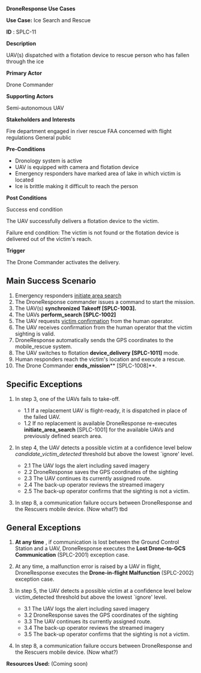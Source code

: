 **DroneResponse Use Cases**

**Use Case:** Ice Search and Rescue

**ID** : SPLC-11

**Description**

UAV(s) dispatched with a flotation device to rescue person who has fallen through the ice

**Primary Actor**

Drone Commander

**Supporting Actors**

Semi-autonomous UAV

**Stakeholders and Interests**

Fire department engaged in river rescue
 FAA concerned with flight regulations
 General public

**Pre-Conditions**

- Dronology system is active
- UAV is equipped with camera and flotation device
- Emergency responders have marked area of lake in which victim is located
- Ice is brittle making it difficult to reach the person

**Post Conditions**

Success end condition

The UAV successfully delivers a flotation device to the victim.

Failure end condition:
 The victim is not found or the flotation device is delivered out of the victim&#39;s reach.

**Trigger**

The Drone Commander activates the delivery.

## Main Success Scenario

1. Emergency responders [initiate area search](supporting/InitiateAreaSearch.md)
2. The DroneResponse commander issues a command to start the mission.
3. The UAV(s) **synchronized Takeoff [SPLC-1003].**
4. The UAVs **perform\_search** **[SPLC-1002]**
5. The UAV requests [victim confirmation](supporting/VictimConfirmation.md) from the human operator.
6. The UAV receives confirmation from the human operator that the victim sighting is valid.
7. DroneResponse automatically sends the GPS coordinates to the mobile\_rescue system.
8. The UAV switches to flotation **device\_delivery** **[SPLC-1011]** mode.
9. Human responders reach the victim's location and execute a rescue.
10. The Drone Commander **ends\_mission**** [SPLC-1008]**.

## Specific Exceptions
1. In step 3, one of the UAVs fails to take-off.
   * 1.1 If a replacement UAV is flight-ready, it is dispatched in place of the failed UAV.
   * 1.2 If no replacement is available DroneResponse re-executes **initiate\_area\_search** [SPLC-1001] for the available UAVs and previously defined search area.

2. In step 4, the UAV detects a possible victim at a confidence level below _candidate\_victim\_detected_ threshold but above the lowest `ignore&#39; level.
   * 2.1 The UAV logs the alert including saved imagery
   * 2.2 DroneResponse saves the GPS coordinates of the sighting
   * 2.3 The UAV continues its currently assigned route.
   * 2.4 The back-up operator reviews the streamed imagery
   * 2.5 The back-up operator confirms that the sighting is not a victim.

3. In step 8, a communication failure occurs between DroneResponse and the Rescuers mobile device. (Now what?)
tbd

## General Exceptions

1. **At any time** , if communication is lost between the Ground Control Station and a UAV, DroneResponse executes the **Lost Drone-to-GCS Communication** (SPLC-2001) exception case.
2. At any time, a malfunction error is raised by a UAV in flight, DroneResponse executes the **Drone-in-flight Malfunction** (SPLC-2002) exception case.

3. In step 5, the UAV detects a possible victim at a confidence level below victim\_detected threshold but above the lowest `ignore&#39; level.
   * 3.1 The UAV logs the alert including saved imagery
   * 3.2 DroneResponse saves the GPS coordinates of the sighting
   * 3.3 The UAV continues its currently assigned route.
   * 3.4 The back-up operator reviews the streamed imagery
   * 3.5 The back-up operator confirms that the sighting is not a victim.

4. In step 8, a communication failure occurs between DroneResponse and the Rescuers mobile device. (Now what?)

**Resources Used:**
(Coming soon)
